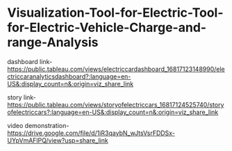 # Visualization-Tool-for-Electric-Tool-for-Electric-Vehicle-Charge-and-range-Analysis

dashboard link-https://public.tableau.com/views/electriccardashboard_16817123148990/electriccaranalyticsdashboard?:language=en-US&:display_count=n&:origin=viz_share_link

story link-https://public.tableau.com/views/storyofelectriccars_16817124525740/storyofelectriccars?:language=en-US&:display_count=n&:origin=viz_share_link

video demonstration-https://drive.google.com/file/d/1iR3qaybN_wJtsVsrFDDSx-UYpVmAFlPQ/view?usp=share_link

